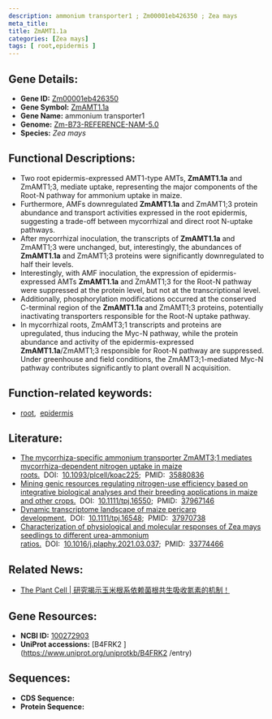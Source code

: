 ```yaml
---
description: ammonium transporter1 ; Zm00001eb426350 ; Zea mays
meta_title:
title: ZmAMT1.1a
categories: [Zea mays]
tags: [ root,epidermis ]
---
```


## Gene Details:
- **Gene ID:**	[Zm00001eb426350](https://www.maizegdb.org/gene_center/gene/Zm00001eb426350)
- **Gene Symbol:** <u>ZmAMT1.1a</u>
- **Gene Name:** ammonium transporter1
- **Genome:** [Zm-B73-REFERENCE-NAM-5.0](https://www.maizegdb.org/genome/assembly/Zm-B73-REFERENCE-NAM-5.0)
- **Species:** *Zea mays*

## Functional Descriptions:
   - Two root epidermis-expressed AMT1-type AMTs, **ZmAMT1.1a** and ZmAMT1;3, mediate uptake, representing the major components of the Root-N pathway for ammonium uptake in maize.
   - Furthermore, AMFs downregulated **ZmAMT1.1a** and ZmAMT1;3 protein abundance and transport activities expressed in the root epidermis, suggesting a trade-off between mycorrhizal and direct root N-uptake pathways.
   - After mycorrhizal inoculation, the transcripts of **ZmAMT1.1a** and ZmAMT1;3 were unchanged, but, interestingly, the abundances of **ZmAMT1.1a** and ZmAMT1;3 proteins were significantly downregulated to half their levels.
   - Interestingly, with AMF inoculation, the expression of epidermis-expressed AMTs **ZmAMT1.1a** and ZmAMT1;3 for the Root-N pathway were suppressed at the protein level, but not at the transcriptional level.
   - Additionally, phosphorylation modifications occurred at the conserved C-terminal region of the **ZmAMT1.1a** and ZmAMT1;3 proteins, potentially inactivating transporters responsible for the Root-N uptake pathway.
   - In mycorrhizal roots, ZmAMT3;1 transcripts and proteins are upregulated, thus inducing the Myc-N pathway, while the protein abundance and activity of the epidermis-expressed **ZmAMT1.1a**/ZmAMT1;3 responsible for Root-N pathway are suppressed. Under greenhouse and field conditions, the ZmAMT3;1-mediated Myc-N pathway contributes significantly to plant overall N acquisition.

## Function-related keywords:
- [root](/tags/root/),&nbsp;&nbsp;[epidermis](/tags/epidermis/)

## Literature:
   - [The mycorrhiza-specific ammonium transporter ZmAMT3;1 mediates mycorrhiza-dependent nitrogen uptake in maize roots.]( https://academic.oup.com/plcell/article/34/10/4066/6650110?login=true)&nbsp;&nbsp;DOI:&nbsp;&nbsp;[10.1093/plcell/koac225](https://academic.oup.com/plcell/article/34/10/4066/6650110?login=true);&nbsp;&nbsp;PMID:&nbsp;&nbsp;[35880836](https://pubmed.ncbi.nlm.nih.gov/35880836/)
   - [Mining genic resources regulating nitrogen-use efficiency based on integrative biological analyses and their breeding applications in maize and other crops.]( https://onlinelibrary.wiley.com/doi/10.1111/tpj.16550)&nbsp;&nbsp;DOI:&nbsp;&nbsp;[10.1111/tpj.16550](https://onlinelibrary.wiley.com/doi/10.1111/tpj.16550);&nbsp;&nbsp;PMID:&nbsp;&nbsp;[37967146](https://pubmed.ncbi.nlm.nih.gov/37967146/)
   - [Dynamic transcriptome landscape of maize pericarp development.]( https://onlinelibrary.wiley.com/doi/10.1111/tpj.16548)&nbsp;&nbsp;DOI:&nbsp;&nbsp;[10.1111/tpj.16548](https://onlinelibrary.wiley.com/doi/10.1111/tpj.16548);&nbsp;&nbsp;PMID:&nbsp;&nbsp;[37970738](https://pubmed.ncbi.nlm.nih.gov/37970738/)
   - [Characterization of physiological and molecular responses of Zea mays seedlings to different urea-ammonium ratios.]( https://www.sciencedirect.com/science/article/abs/pii/S0981942821001613?via%3Dihub)&nbsp;&nbsp;DOI:&nbsp;&nbsp;[10.1016/j.plaphy.2021.03.037](https://www.sciencedirect.com/science/article/abs/pii/S0981942821001613?via%3Dihub);&nbsp;&nbsp;PMID:&nbsp;&nbsp;[33774466](https://pubmed.ncbi.nlm.nih.gov/33774466/)

## Related News:
   - [The Plant Cell | 研究揭示玉米根系依赖菌根共生吸收氮素的机制！](https://mp.weixin.qq.com/s/te4xUFNJzWLNQ8ISRpEQdw)

## Gene Resources:
- **NCBI ID:** [100272903](https://www.ncbi.nlm.nih.gov/gene/?term=100272903)
- **UniProt accessions:** [B4FRK2 ](https://www.uniprot.org/uniprotkb/B4FRK2 /entry)



## Sequences:
- **CDS Sequence:**
- **Protein Sequence:**
